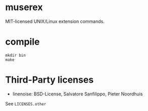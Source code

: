 # muserex
MIT-licensed UNIX/Linux extension commands.

# compile

```
mkdir bin
make
```

# Third-Party licenses

* linenoise: BSD-License, Salvatore Sanfilippo,  Pieter Noordhuis

See `LICENSES.other`
